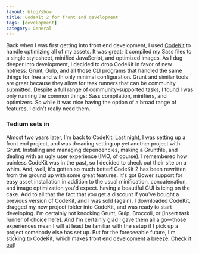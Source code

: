 ```yaml
---
layout: blog/show
title: CodeKit 2 for front end development
tags: [development]
category: General
---
```


Back when I was first getting into front end development, I used [CodeKit](https://incident57.com/codekit/) to handle optimizing all of my assets. It was great; it compiled my Sass files to a single stylesheet, minified JavaScript, and optimized images. As I dug deeper into development, I decided to drop CodeKit in favor of new hotness: Grunt, Gulp, and all those CLI programs that handled the same things for free and with only minimal configuration. Grunt and similar tools are great because they allow for task runners that can be community submitted. Despite a full range of community-supported tasks, I found I was only running the common things: Sass compilation, minifiers, and optimizers. So while it was nice having the option of a broad range of features, I didn't really need them.

### Tedium sets in

 Almost two years later, I'm back to CodeKit. Last night, I was setting up a front end project, and was dreading setting up yet another project with Grunt. Installing and managing dependencies, making a Gruntfile, and dealing with an ugly user experience (IMO, of course). I remembered how painless CodeKit was in the past, so I decided to check out their site on a whim. And, well, it's gotten so much better! CodeKit 2 has been rewritten from the ground up with some great features. It's got Bower support for easy asset installation in addition to the usual minification, concatenation, and image optimization you'd expect. having a beautiful GUI is icing on the cake. Add to all that the fact that you get a discount if you've bought a previous version of CodeKit, and I was sold (again). I downloaded CodeKit, dragged my new project folder into CodeKit, and was ready to start developing. I'm certainly not knocking Grunt, Gulp, Broccoli, or [insert task runner of choice here]. And I'm certainly glad I gave them all a go—those experiences mean I will at least be familiar with the setup if I pick up a project somebody else has set up. But for the foreseeable future, I'm sticking to CodeKit, which makes front end development a breeze. [Check it out](https://incident57.com/codekit/)!
